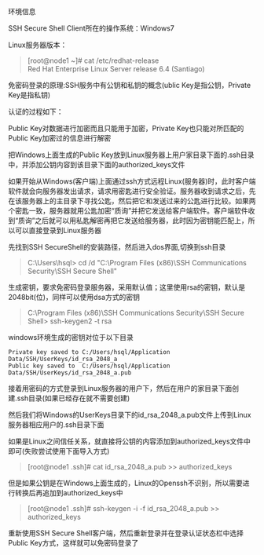 环境信息

SSH Secure Shell Client所在的操作系统：Windows7

Linux服务器版本：
>[root@node1 ~]# cat /etc/redhat-release  <br>
Red Hat Enterprise Linux Server release 6.4 (Santiago)

免密码登录的原理:SSH服务中有公钥和私钥的概念(ublic Key是指公钥，Private Key是指私钥)

认证的过程如下：

Public Key对数据进行加密而且只能用于加密，Private Key也只能对所匹配的Public Key加密过的信息进行解密

把Windows上面生成的Public Key放到Linux服务器上用户家目录下面的.ssh目录中，并添加公钥内容到该目录下面的authorized_keys文件

如果开始从Windows(客户端)上面通过ssh方式远程Linux(服务器)时，此时客户端软件就会向服务器发出请求，请求用密匙进行安全验证。服务器收到请求之后，先在该服务器上的主目录下寻找公匙，然后把它和发送过来的公匙进行比较。如果两个密匙一致，服务器就用公匙加密“质询”并把它发送给客户端软件。客户端软件收到“质询”之后就可以用私匙解密再把它发送给服务器，此时因为密钥能匹配上，所以可以直接登录到Linux服务器

先找到SSH SecureShell的安装路径，然后进入dos界面,切换到ssh目录
>C:\Users\hsql> cd /d "C:\Program Files (x86)\SSH Communications Security\SSH Secure Shell"

生成密钥，要求免密码登录服务器，采用默认值；这里使用rsa的密钥，默认是2048bit(位)，同样可以使用dsa方式的密钥
>C:\Program Files (x86)\SSH Communications Security\SSH Secure Shell> ssh-keygen2 -t rsa

windows环境生成的密钥对位于以下目录
```
Private key saved to C:/Users/hsql/Application Data/SSH/UserKeys/id_rsa_2048_a
Public key saved to  C:/Users/hsql/Application Data/SSH/UserKeys/id_rsa_2048_a.pub
```

接着用密码的方式登录到Linux服务器的用户下，然后在用户的家目录下面创建.ssh目录(如果已经存在就不需要创建)

然后我们将Windows的UserKeys目录下的id_rsa_2048_a.pub文件上传到Linux服务器相应用户的.ssh目录下面

如果是Linux之间信任关系，就直接将公钥的内容添加到authorized_keys文件中即可(失败尝试使用下面导入方式)
>[root@node1 .ssh]# cat id_rsa_2048_a.pub >> authorized_keys

但是如果公钥是在Windows上面生成的，Linux的Openssh不识别，所以需要进行转换后再追加到authorized_keys中
>[root@node1 .ssh]# ssh-keygen -i -f id_rsa_2048_a.pub >> authorized_keys

重新使用SSH Secure Shell客户端，然后重新登录并在登录认证状态栏中选择Public Key方式，这样就可以免密码登录了
